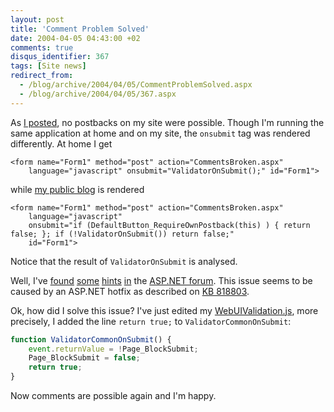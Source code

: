 ```yaml
---
layout: post
title: 'Comment Problem Solved'
date: 2004-04-05 04:43:00 +02
comments: true
disqus_identifier: 367
tags: [Site news]
redirect_from:
  - /blog/archive/2004/04/05/CommentProblemSolved.aspx
  - /blog/archive/2004/04/05/367.aspx
---
```


As [I posted](/archive/2004/04/01/no-comments-possible/), no postbacks on my site were possible. Though I'm running the same application at home and on my site, the `onsubmit` tag was rendered differently. At home I get

``` aspnet
<form name="Form1" method="post" action="CommentsBroken.aspx" 
    language="javascript" onsubmit="ValidatorOnSubmit();" id="Form1">
```

while [my public blog](/) is rendered

``` aspnet
<form name="Form1" method="post" action="CommentsBroken.aspx" 
    language="javascript"
    onsubmit="if (DefaultButton_RequireOwnPostback(this) ) { return false; }; if (!ValidatorOnSubmit()) return false;" 
    id="Form1">
```

Notice that the result of `ValidatorOnSubmit` is analysed.

Well, I've [found](http://www.asp.net/Forums/ShowPost.aspx?tabindex=1&PostID=494822) [some](http://www.asp.net/Forums/ShowPost.aspx?tabindex=1&PostID=485895) [hints](http://www.asp.net/Forums/ShowPost.aspx?tabindex=1&PostID=482721) [in](http://www.asp.net/Forums/ShowPost.aspx?tabindex=1&PostID=370419) the [ASP.NET forum](http://www.asp.net/Forums/). This issue seems to be caused by an ASP.NET hotfix as described on [KB 818803](http://support.microsoft.com/default.aspx?scid=kb;en-us;818803).

Ok, how did I solve this issue? I've just edited my [WebUIValidation.js](view-source:http://thomasfreudenberg.com/aspnet_client/system_web/1_1_4322/WebUIValidation.js), more precisely, I added the line `return true;` to `ValidatorCommonOnSubmit`:

``` javascript
function ValidatorCommonOnSubmit() {
    event.returnValue = !Page_BlockSubmit;
    Page_BlockSubmit = false;
    return true;
}
```

Now comments are possible again and I'm happy.

